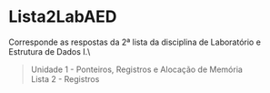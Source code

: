 # Lista2LabAED

Corresponde as respostas da 2ª lista da disciplina de Laboratório e Estrutura de Dados I.\
> Unidade 1 - Ponteiros, Registros e Alocação de Memória\
> Lista 2 - Registros
